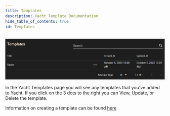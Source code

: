 ```yaml
---
title: Templates
description: Yacht Template Documentation
hide_table_of_contents: true
id: Templates
---
```


![Yacht Templates](Images/Yacht-Templates.png)


In the Yacht Templates page you will see any templates that you've added to Yacht. If you click on the 3 dots to the right you can View, Update, or Delete the template.

Information on creating a template can be found [here](../../Templates/templates/)